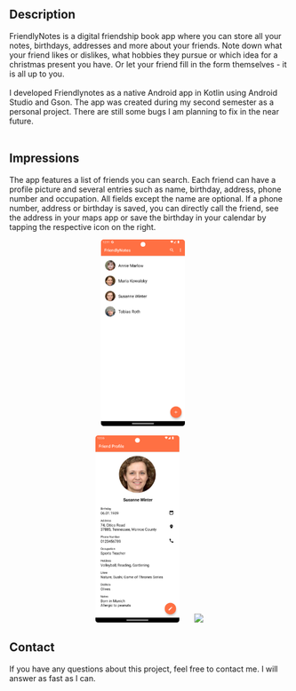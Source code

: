 ## Description

FriendlyNotes is a digital friendship book app where you can store all your notes, birthdays, addresses and more about your friends. 
Note down what your friend likes or dislikes, what hobbies they pursue or which idea for a christmas present you have. Or let your friend fill in the form themselves - it is all up to you.
<br>
<br>
I developed Friendlynotes as a native Android app in Kotlin using Android Studio and Gson. The app was created during my second semester as a personal project. There are still some bugs I am planning to fix in the near future.
<br>
<br>

## Impressions

The app features a list of friends you can search. Each friend can have a profile picture and several entries such as name, birthday, address, phone number and occupation. All fields except the name are optional.
If a phone number, address or birthday is saved, you can directly call the friend, see the address in your maps app or save the birthday in your calendar by tapping the respective icon on the right.

<p align="center">
<img src="https://github.com/alexandrawaas/FriendlyNotes/blob/main/screenshots/Screenshot_20240223_121159.png" width="30%" padding="10px 10px 10px 10px">
   &nbsp;&nbsp;&nbsp;&nbsp;&nbsp;
</p>
<p align="center">
<img src="https://github.com/alexandrawaas/FriendlyNotes/blob/main/screenshots/Screenshot_20240223_105546.png" width="30%" padding="10px 10px 10px 10px">
      &nbsp;&nbsp;&nbsp;&nbsp;&nbsp;
   <img src="https://github.com/alexandrawaas/FriendlyNotes/blob/main/screenshots/FriendlyNotesDemoVideo.gif" width="30%" padding="10px 10px 10px 10px">

</p>

## Contact

If you have any questions about this project, feel free to contact me. I will answer as fast as I can.
